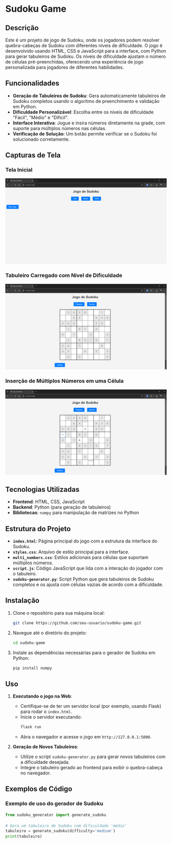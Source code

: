 # Sudoku Game

## Descrição

Este é um projeto de jogo de Sudoku, onde os jogadores podem resolver quebra-cabeças de Sudoku com diferentes níveis de dificuldade. O jogo é desenvolvido usando HTML, CSS e JavaScript para a interface, com Python para gerar tabuleiros de Sudoku. Os níveis de dificuldade ajustam o número de células pré-preenchidas, oferecendo uma experiência de jogo personalizada para jogadores de diferentes habilidades.

## Funcionalidades

- **Geração de Tabuleiros de Sudoku**: Gera automaticamente tabuleiros de Sudoku completos usando o algoritmo de preenchimento e validação em Python.
- **Dificuldade Personalizável**: Escolha entre os níveis de dificuldade "Fácil", "Médio" e "Difícil".
- **Interface Interativa**: Jogue e insira números diretamente na grade, com suporte para múltiplos números nas células.
- **Verificação de Solução**: Um botão permite verificar se o Sudoku foi solucionado corretamente.

## Capturas de Tela

### Tela Inicial
![Tela Inicial](assets/tela-inicial.png)

### Tabuleiro Carregado com Nível de Dificuldade
![Tabuleiro Carregado](assets/jogo-carregado.png)

### Inserção de Múltiplos Números em uma Célula
![Entrada Multinúmeros](assets/entrada-multi-numeros.png)

## Tecnologias Utilizadas

- **Frontend**: HTML, CSS, JavaScript
- **Backend**: Python (para geração de tabuleiros)
- **Bibliotecas**: `numpy` para manipulação de matrizes no Python

## Estrutura do Projeto

- **`index.html`**: Página principal do jogo com a estrutura da interface do Sudoku.
- **`styles.css`**: Arquivo de estilo principal para a interface.
- **`multi_numbers.css`**: Estilos adicionais para células que suportam múltiplos números.
- **`script.js`**: Código JavaScript que lida com a interação do jogador com o tabuleiro.
- **`sudoku-generator.py`**: Script Python que gera tabuleiros de Sudoku completos e os ajusta com células vazias de acordo com a dificuldade.

## Instalação

1. Clone o repositório para sua máquina local:
    ```bash
    git clone https://github.com/seu-usuario/sudoku-game.git
    ```
   
2. Navegue até o diretório do projeto:
    ```bash
    cd sudoku-game
    ```

3. Instale as dependências necessárias para o gerador de Sudoku em Python:
    ```bash
    pip install numpy
    ```

## Uso

1. **Executando o jogo na Web**:
   - Certifique-se de ter um servidor local (por exemplo, usando Flask) para rodar o `index.html`.
   - Inicie o servidor executando:
     ```bash
     flask run
     ```
   - Abra o navegador e acesse o jogo em `http://127.0.0.1:5000`.

2. **Geração de Novos Tabuleiros**:
   - Utilize o script `sudoku-generator.py` para gerar novos tabuleiros com a dificuldade desejada.
   - Integre o tabuleiro gerado ao frontend para exibir o quebra-cabeça no navegador.

## Exemplos de Código

### Exemplo de uso do gerador de Sudoku

```python
from sudoku_generator import generate_sudoku

# Gera um tabuleiro de Sudoku com dificuldade 'médio'
tabuleiro = generate_sudoku(difficulty='medium')
print(tabuleiro)
